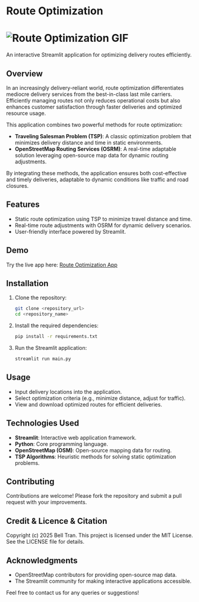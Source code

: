 # Route Optimization
# ![Route Optimization GIF](https://media.giphy.com/media/v1.Y2lkPTc5MGI3NjExczZ1YnVuNm93aXpocGNtcTdtZTM3cmRmeWkzMXdwNW1ybGdydXQyNiZlcD12MV9naWZzX3NlYXJjaCZjdD1n/2A29ghC2SEWYIYXGKt/giphy.gif)

An interactive Streamlit application for optimizing delivery routes efficiently.

## Overview

In an increasingly delivery-reliant world, route optimization differentiates mediocre delivery services from the best-in-class last mile carriers. Efficiently managing routes not only reduces operational costs but also enhances customer satisfaction through faster deliveries and optimized resource usage.

This application combines two powerful methods for route optimization:

- **Traveling Salesman Problem (TSP)**: A classic optimization problem that minimizes delivery distance and time in static environments.
- **OpenStreetMap Routing Services (OSRM)**: A real-time adaptable solution leveraging open-source map data for dynamic routing adjustments.

By integrating these methods, the application ensures both cost-effective and timely deliveries, adaptable to dynamic conditions like traffic and road closures.

## Features

- Static route optimization using TSP to minimize travel distance and time.
- Real-time route adjustments with OSRM for dynamic delivery scenarios.
- User-friendly interface powered by Streamlit.

## Demo

Try the live app here: [Route Optimization App](https://optimize-routes.streamlit.app/)

## Installation

1. Clone the repository:

    ```bash
    git clone <repository_url>
    cd <repository_name>
    ```

2. Install the required dependencies:

    ```bash
    pip install -r requirements.txt
    ```

3. Run the Streamlit application:

    ```bash
    streamlit run main.py
    ```

## Usage

- Input delivery locations into the application.
- Select optimization criteria (e.g., minimize distance, adjust for traffic).
- View and download optimized routes for efficient deliveries.

## Technologies Used

- **Streamlit**: Interactive web application framework.
- **Python**: Core programming language.
- **OpenStreetMap (OSM)**: Open-source mapping data for routing.
- **TSP Algorithms**: Heuristic methods for solving static optimization problems.

## Contributing

Contributions are welcome! Please fork the repository and submit a pull request with your improvements.

## Credit & Licence & Citation
Copyright (c) 2025 Bell Tran.
This project is licensed under the MIT License. See the LICENSE file for details.

## Acknowledgments

- OpenStreetMap contributors for providing open-source map data.
- The Streamlit community for making interactive applications accessible.

Feel free to contact us for any queries or suggestions!
